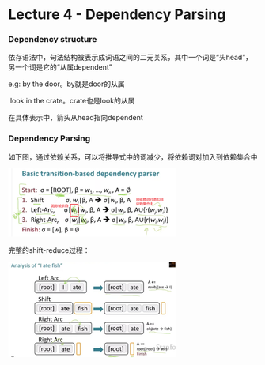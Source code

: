 # Lecture 4 - Dependency Parsing

### Dependency structure

依存语法中，句法结构被表示成词语之间的二元关系，其中一个词是“头head”，另一个词是它的“从属dependent”

e.g: by the door。by就是door的从属

​		look in the crate。crate也是look的从属

 在具体表示中，箭头从head指向dependent

### Dependency Parsing

如下图，通过依赖关系，可以将推导式中的词减少，将依赖词对加入到依赖集合中

<img src="./img/l4-dependency_parser.png" alt="1703602413948" style="zoom: 33%;" />

完整的shift-reduce过程：

<img src="./img/l4-shift_reduce.png" alt="1703602826747" style="zoom:33%;" />